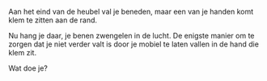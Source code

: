 Aan het eind van de heubel val je beneden, maar een van je handen komt klem te
zitten aan de rand.

Nu hang je daar, je benen zwengelen in de lucht. De enigste manier
om te zorgen dat je niet verder valt is door je mobiel te laten vallen in de
hand die klem zit.

Wat doe je?
